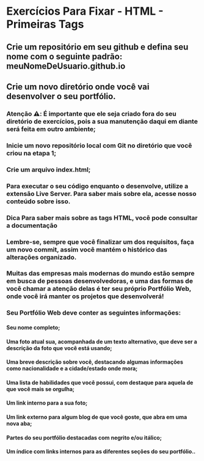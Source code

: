 # Exercícios Para Fixar - HTML - Primeiras Tags

## Crie um repositório em seu github e defina seu nome com o seguinte padrão: meuNomeDeUsuario.github.io

## Crie um novo diretório onde você vai desenvolver o seu portfólio.
### Atenção ⚠️: É importante que ele seja criado fora do seu diretório de exercícios, pois a sua manutenção daqui em diante será feita em outro ambiente;

### Inicie um novo repositório local com Git no diretório que você criou na etapa 1;

###  Crie um arquivo index.html;

### Para executar o seu código enquanto o desenvolve, utilize a extensão Live Server. Para saber mais sobre ela, acesse nosso conteúdo sobre isso.

### Dica Para saber mais sobre as tags HTML, você pode consultar a documentação

###  Lembre-se, sempre que você finalizar um dos requisitos, faça um novo commit, assim você mantém o histórico das alterações organizado.

### Muitas das empresas mais modernas do mundo estão sempre em busca de pessoas desenvolvedoras, e uma das formas de você chamar a atenção delas é ter seu próprio Portfólio Web, onde você irá manter os projetos que desenvolverá!

### Seu Portfólio Web deve conter as seguintes informações:

#### Seu nome completo;
#### Uma foto atual sua, acompanhada de um texto alternativo, que deve ser a descrição da foto que você está usando;
#### Uma breve descrição sobre você, destacando algumas informações como nacionalidade e a cidade/estado onde mora;
#### Uma lista de habilidades que você possui, com destaque para aquela de que você mais se orgulha;
#### Um link interno para a sua foto;
#### Um link externo para algum blog de que você goste, que abra em uma nova aba;
#### Partes do seu portfólio destacadas com negrito e/ou itálico;
#### Um índice com links internos para as diferentes seções do seu portfólio..